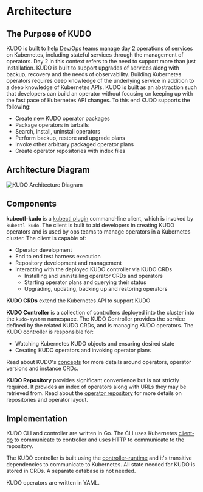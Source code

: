 # Architecture

## The Purpose of KUDO

KUDO is built to help Dev/Ops teams manage day 2 operations of services on Kubernetes, including stateful services through the management of operators. Day 2 in this context refers to the need to support more than just installation. KUDO is built to support upgrades of services along with backup, recovery and the needs of observability. Building Kubernetes operators requires deep knowledge of the underlying service in addition to a deep knowledge of Kubernetes APIs. KUDO is built as an abstraction such that developers can build an operator without focusing on keeping up with the fast pace of Kubernetes API changes. To this end KUDO supports the following:

* Create new KUDO operator packages
* Package operators in tarballs
* Search, install, uninstall operators
* Perform backup, restore and upgrade plans
* Invoke other arbitrary packaged operator plans
* Create operator repositories with index files

## Architecture Diagram

![KUDO Architecture Diagram](/images/kudo-architecture.jpg?10x20)

## Components

**kubectl-kudo** is a [kubectl plugin](https://kubernetes.io/docs/tasks/extend-kubectl/kubectl-plugins/) command-line client, which is invoked by `kubectl kudo`. The client is built to aid developers in creating KUDO operators and is used by ops teams to manage operators in a Kubernetes cluster. The client is capable of:

* Operator development
* End to end test harness execution
* Repository development and management
* Interacting with the deployed KUDO controller via KUDO CRDs
  * Installing and uninstalling operator CRDs and operators
  * Starting operator plans and querying their status 
  * Upgrading, updating, backing up and restoring operators

**KUDO CRDs** extend the Kubernetes API to support KUDO

**KUDO Controller** is a collection of controllers deployed into the cluster into the `kudo-system` namespace. The KUDO Controller provides the service defined by the related KUDO CRDs, and is managing KUDO operators. The KUDO controller is responsible for:

* Watching Kubernetes KUDO objects and ensuring desired state
* Creating KUDO operators and invoking operator plans

Read about KUDO's [concepts](concepts.md) for more details around operators, operator versions and instance CRDs.

**KUDO Repository** provides significant convenience but is not strictly required. It provides an index of operators along with URLs they may be retrieved from. Read about the [operator repository](repository.md) for more details on repositories and operator layout.

## Implementation

KUDO CLI and controller are written in Go. The CLI uses Kubernetes [client-go](https://github.com/kubernetes/client-go) to communicate to controller and uses HTTP to communicate to the repository.

The KUDO controller is built using the [controller-runtime](https://github.com/kubernetes-sigs/controller-runtime) and it's transitive dependencies to communicate to Kubernetes. All state needed for KUDO is stored in CRDs. A separate database is not needed.

KUDO operators are written in YAML.

